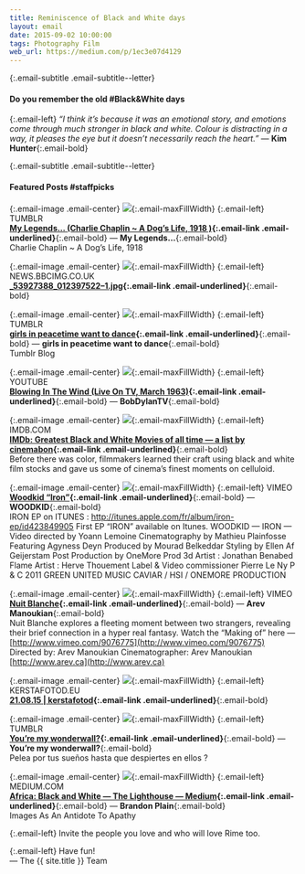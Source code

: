 ```yaml
---
title: Reminiscence of Black and White days
layout: email
date: 2015-09-02 10:00:00
tags: Photography Film
web_url: https://medium.com/p/1ec3e07d4129
---
```


{:.email-subtitle .email-subtitle--letter}
#### Do you remember the old #Black&White days

{:.email-left}
*“I think it’s because it was an emotional story, and emotions come through much stronger in black and white. Colour is distracting in a way, it pleases the eye but it doesn’t necessarily reach the heart.”* — **Kim Hunter**{:.email-bold}

{:.email-subtitle .email-subtitle--letter}
#### Featured Posts #staffpicks

{:.email-image .email-center}
![](/buckets/email/09-tumblr_ntx9oi61T11txihrro1_400.jpg){:.email-maxFillWidth}
{:.email-left}
TUMBLR  
**[My Legends… (Charlie Chaplin ~ A Dog’s Life, 1918 )](/url/5da8c1007bf5f06bf14592f93e20c9590e3a01158658b71f3f59ed1a422ae895?utm_source=Newsletter-24&utm_campaign=24+Reminiscence+of+Black+and+White+days&utm_medium=email&utm_content=hyperlink){:.email-link .email-underlined}**{:.email-bold} — **My Legends…**{:.email-bold}  
Charlie Chaplin ~ A Dog’s Life, 1918

{:.email-image .email-center}
![](/buckets/email/09-_53927388_012397522-1.jpg){:.email-maxFillWidth}
{:.email-left}
NEWS.BBCIMG.CO.UK  
**[_53927388_012397522–1.jpg](/url/35507cfdd4c46f9e76f2048a6fba751ebdedef05064a06a6d3bb59f0081b74e5?utm_source=Newsletter-24&utm_campaign=24+Reminiscence+of+Black+and+White+days&utm_medium=email&utm_content=hyperlink){:.email-link .email-underlined}**{:.email-bold}

{:.email-image .email-center}
![](/buckets/email/09-tumblr_nt8m3sF8Iw1t6ze7jo1_500.gif){:.email-maxFillWidth}
{:.email-left}
TUMBLR  
**[girls in peacetime want to dance](/url/1cc4b67c5d89e6311d55852caa593f1cd5db25b5d1988046b3f942ffed1e3fb6?utm_source=Newsletter-24&utm_campaign=24+Reminiscence+of+Black+and+White+days&utm_medium=email&utm_content=hyperlink){:.email-link .email-underlined}**{:.email-bold} — **girls in peacetime want to dance**{:.email-bold}  
Tumblr Blog

{:.email-image .email-center}
![](/buckets/email/09-maxresdefault.jpg){:.email-maxFillWidth}
{:.email-left}
YOUTUBE  
**[Blowing In The Wind (Live On TV, March 1963)](/url/0850a58326d9ce8fb97155b6a4cf596486a2de50eefc6ebbeca7330dbb17d3e4?utm_source=Newsletter-24&utm_campaign=24+Reminiscence+of+Black+and+White+days&utm_medium=email&utm_content=hyperlink){:.email-link .email-underlined}**{:.email-bold} — **BobDylanTV**{:.email-bold}

{:.email-image .email-center}
![](/buckets/email/09-MV5BMTQ2Mjc1MDQwMl5BMl5BanBnXkFtZTcwNzUyOTUyMg@@._V1._SY209_CR0,0,140,209_.jpg){:.email-maxFillWidth}
{:.email-left}
IMDB.COM  
**[IMDb: Greatest Black and White Movies of all time — a list by cinemabon](/url/b85036897d4b4a59bc6b79b0b3e5fa8ffb0abbc1974d8cbe29888cac9a0a4015?utm_source=Newsletter-24&utm_campaign=24+Reminiscence+of+Black+and+White+days&utm_medium=email&utm_content=hyperlink){:.email-link .email-underlined}**{:.email-bold}  
Before there was color, filmmakers learned their craft using black and white film stocks and gave us some of cinema’s finest moments on celluloid.

{:.email-image .email-center}
![](/buckets/email/09-139202680_1280x720.jpg){:.email-maxFillWidth}
{:.email-left}
VIMEO  
**[Woodkid “Iron”](/url/7f769eafe6333f59b153ac153a73010a6837eed4164d7cf4e42eb4ecd0c9f86c?utm_source=Newsletter-24&utm_campaign=24+Reminiscence+of+Black+and+White+days&utm_medium=email&utm_content=hyperlink){:.email-link .email-underlined}**{:.email-bold} — **WOODKID**{:.email-bold}  
IRON EP on ITUNES : http://itunes.apple.com/fr/album/iron-ep/id423849905 First EP “IRON” available on Itunes. WOODKID — IRON — Video directed by Yoann Lemoine Cinematography by Mathieu Plainfosse Featuring Agyness Deyn Produced by Mourad Belkeddar Styling by Ellen Af Geijerstam Post Production by OneMore Prod 3d Artist : Jonathan Benabed Flame Artist : Herve Thouement Label & Video commissioner Pierre Le Ny P & C 2011 GREEN UNITED MUSIC CAVIAR / HSI / ONEMORE PRODUCTION

{:.email-image .email-center}
![](/buckets/email/09-435803636_1280x720.jpg){:.email-maxFillWidth}
{:.email-left}
VIMEO  
**[Nuit Blanche](/url/ac5dab3b41b8b6d9d2a5c508e6c271aabc9a47c29bc87173da9fcacc61cb06d8?utm_source=Newsletter-24&utm_campaign=24+Reminiscence+of+Black+and+White+days&utm_medium=email&utm_content=hyperlink){:.email-link .email-underlined}**{:.email-bold} — **Arev Manoukian**{:.email-bold}  
Nuit Blanche explores a fleeting moment between two strangers, revealing their brief connection in a hyper real fantasy. Watch the “Making of” here — [http://www.vimeo.com/9076775](http://www.vimeo.com/9076775) Directed by: Arev Manoukian Cinematographer: Arev Manoukian [http://www.arev.ca](http://www.arev.ca)

{:.email-image .email-center}
![](/buckets/email/09-20150821220143-d077fbdc-me.jpg){:.email-maxFillWidth}
{:.email-left}
KERSTAFOTOD.EU  
**[21.08.15 | kerstafotod](/url/7d7b5a100e2006e48d232233e7fc5c337d49ac7790a603a882eeb11fb33d471e?utm_source=Newsletter-24&utm_campaign=24+Reminiscence+of+Black+and+White+days&utm_medium=email&utm_content=hyperlink){:.email-link .email-underlined}**{:.email-bold}  

{:.email-image .email-center}
![](/buckets/email/09-tumblr_ntthnz0UvS1tzwfp6o1_500.gif){:.email-maxFillWidth}
{:.email-left}
TUMBLR  
**[You’re my wonderwall?](/url/c1d8c2cf7cb4bee8637f3c361a4b138ec0a20cbac33936891e97b459a42f025d?utm_source=Newsletter-24&utm_campaign=24+Reminiscence+of+Black+and+White+days&utm_medium=email&utm_content=hyperlink){:.email-link .email-underlined}**{:.email-bold} — **You’re my wonderwall?**{:.email-bold}  
Pelea por tus sueños hasta que despiertes en ellos ?

{:.email-image .email-center}
![](/buckets/email/09-1-1NAx7HsdQ-Cx2s-8-krpMw.jpeg){:.email-maxFillWidth}
{:.email-left}
MEDIUM.COM  
**[Africa: Black and White — The Lighthouse — Medium](/url/41c7556fcfc3ea401cea352134c8a65773649fc748c76782f627d519c0308794?utm_source=Newsletter-24&utm_campaign=24+Reminiscence+of+Black+and+White+days&utm_medium=email&utm_content=hyperlink){:.email-link .email-underlined}**{:.email-bold} — **Brandon Plain**{:.email-bold}  
Images As An Antidote To Apathy

{:.email-left}
Invite the people you love and who will love Rime too.

{:.email-left}
Have fun!<br>
— The {{ site.title }} Team
